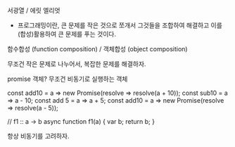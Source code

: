 서광열 /
에릿 엘리엇

- 프로그래밍이란, 큰 문제를 작은 것으로 쪼개서 그것들을 조합하여 해결하고 이를 (합성)활용하여 큰 문제를 푸는 것이다.

함수합성 (function composition) / 객체합성 (object composition)


무조건 작은 문제로 나누어서, 복잡한 문제를 해결하자.


promise 객체? 무조건 비동기로 실행하는 객체

const add10 = a => new Promise(resolve => resolve(a + 10));
const sub10 = a => a - 10;
const add 5 = a => a + 5;
const add10 = a => new Promise(resolve => resolve(a - 5));


// f1 :: a -> b
async function f1(a) {
  var b;
  return b;
}

항상 비동기를 고려하자.
